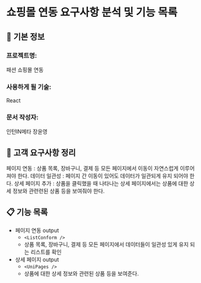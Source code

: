 # 쇼핑몰 연동 요구사항 분석 및 기능 목록

## 📌 기본 정보
### 프로젝트명: 
패션 쇼핑몰 연동 

### 사용하게 될 기술: 
React

### 문서 작성자: 
인턴IN메타 장윤영

## 📝 고객 요구사항 정리
페이지 연동 : 상품 목록, 장바구니, 결제 등 모든 페이지에서 이동이 자연스럽게 이루어져야 한다.
데이터 일관성 : 페이지 간 이동이 있어도 데이터가 일관되게 유지 되어야 한다.
상세 페이지 추가 : 상품을 클릭했을 때 나타나는 상세 페이지에서는 상품에 대한 상세 정보와 관련련된 상품 등을 보여줘야 한다.

## 📋 기능 목록
- 페이지 연동 output
  - `<ListConform />`
  - 상품 목록, 장바구니, 결제 등 모든 페이지에서 데이터들이 일관성 있게 유지 되는 리스트를 확인
- 상세 페이지 output
  - `<UniPages />`
  - 상품에 대한 상세 정보와 관련된 상품 등을 보여준다.